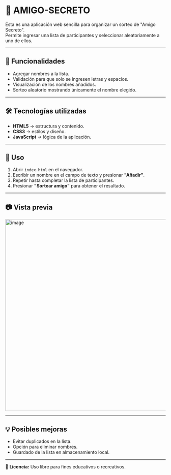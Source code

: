 # 🎁 AMIGO-SECRETO

Esta es una aplicación web sencilla para organizar un sorteo de "Amigo Secreto".  
Permite ingresar una lista de participantes y seleccionar aleatoriamente a uno de ellos.

---

## 📌 Funcionalidades
- Agregar nombres a la lista.
- Validación para que solo se ingresen letras y espacios.
- Visualización de los nombres añadidos.
- Sorteo aleatorio mostrando únicamente el nombre elegido.

---

## 🛠 Tecnologías utilizadas
- **HTML5** → estructura y contenido.
- **CSS3** → estilos y diseño.
- **JavaScript** → lógica de la aplicación.

---

## 🚀 Uso
1. Abrir `index.html` en el navegador.
2. Escribir un nombre en el campo de texto y presionar **"Añadir"**.
3. Repetir hasta completar la lista de participantes.
4. Presionar **"Sortear amigo"** para obtener el resultado.

---

## 📷 Vista previa
<img width="1351" height="604" alt="image" src="https://github.com/user-attachments/assets/65267c9f-9e42-4704-abf5-e0603a984c8a" />


---

## 💡 Posibles mejoras
- Evitar duplicados en la lista.
- Opción para eliminar nombres.
- Guardado de la lista en almacenamiento local.

---

📄 **Licencia:** Uso libre para fines educativos o recreativos.

